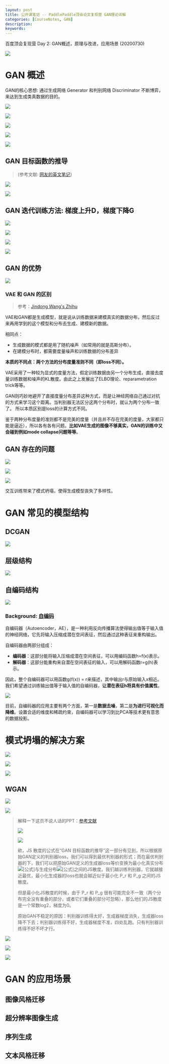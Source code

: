 ```yaml
---
layout: post
title: 公开课笔记 -- PaddlePaddle顶会论文复现营 GAN理论详解
categories: [CourseNotes, GAN]
description: 
keywords: 
---
```


百度顶会复现营 Day 2: GAN概述，原理与改进，应用场景 (20200730)

![](/images/PaddlePaddle/GAN/0.png)

# GAN 概述 

GAN的核心思想: 通过生成网络 Generator 和判别网络 Discriminator 不断博弈，来达到生成类真数据的目的。

![](/images/PaddlePaddle/GAN/1.png)

![](/images/PaddlePaddle/GAN/2.png)

![](/images/PaddlePaddle/GAN/3.png)

![](/images/PaddlePaddle/GAN/4.png)

![](/images/PaddlePaddle/GAN/5.png)

## GAN 目标函数的推导

>  (参考文献: [网友的英文笔记]( http://srome.github.io//An-Annotated-Proof-of-Generative-Adversarial-Networks-with-Implementation-Notes/ ))

![](/images/PaddlePaddle/GAN/GAN_Object_Function_1.png)

![](/images/PaddlePaddle/GAN/GAN_Object_Function_2.png)

## GAN 迭代训练方法: 梯度上升D，梯度下降G

![](/images/PaddlePaddle/GAN/6.png)

![](/images/PaddlePaddle/GAN/7.png)

![](/images/PaddlePaddle/GAN/8.png)

![](/images/PaddlePaddle/GAN/9.png)

## GAN 的优势

![](/images/PaddlePaddle/GAN/10.png)

### VAE 和 GAN 的区别

> 参考：[Jindong Wang's Zhihu]( https://www.zhihu.com/question/317623081 )

VAE和GAN都是生成模型，就是说从训练数据来建模真实的数据分布，然后反过来再用学到的这个模型和分布去生成、建模新的数据。

相同点：

- 生成数据的模式都是用了随机噪声（如常用的就是高斯分布）。 
- 在建模分布时，都需要度量噪声和训练数据的分布差异

**本质的不同点：两个方法的分布度量准则不同（即loss不同）。** 

VAE采用了一种较为显式的度量方法，假定训练数据由另一个分布生成，直接去度量训练数据和噪声的KL散度。由此之上发展出了ELBO理论、reparametration trick等等。 

GAN则巧妙地避开了直接度量分布差异这种方式，而是让神经网络自己通过对抗的方式来学习这个距离。当判别器无法区分这两个分布时，就认为两个分布一致了。 所以本质区别是loss的计算方式不同。

鉴于两种分布度量的准则都不是完美的度量（并且并不存在完美的度量，大家都只能是逼近），所以各有各有问题。**比如VAE生成的图像不够真实，GAN的训练中又会碰到例如mode collapse问题等等**。

## GAN 存在的问题

![](/images/PaddlePaddle/GAN/11.png)

![](/images/PaddlePaddle/GAN/12.png)

![](/images/PaddlePaddle/GAN/13.png)

交互训练带来了模式坍塌，使得生成模型丧失了多样性。

# GAN 常见的模型结构

## DCGAN

![](/images/PaddlePaddle/GAN/14.png)

## 层级结构

![](/images/PaddlePaddle/GAN/15.png)

## 自编码结构

![](/images/PaddlePaddle/GAN/16.png)

### Background: [自编码](https://zhuanlan.zhihu.com/p/34238979)

自编码器（Autoencoder，AE），是一种利用反向传播算法使得输出值等于输入值的神经网络，它先将输入压缩成潜在空间表征，然后通过这种表征来重构输出。

自编码器由两部分组成：

- **编码器**：这部分能将输入压缩成潜在空间表征，可以用编码函数h=f(x)表示。
- **解码器**：这部分能重构来自潜在空间表征的输入，可以用解码函数r=g(h)表示。

因此，整个自编码器可以用函数g(f(x)) = r来描述，其中输出r与原始输入x相近。我们希望通过训练输出值等于输入值的自编码器，**让潜在表征h将具有价值属性**。 

![](https://pic2.zhimg.com/80/v2-ace24887b5ccf1696785bcc7b9abe218_720w.jpg)

目前，自编码器的应用主要有两个方面，第一是**数据去噪**，第二是**为进行可视化而降维**。设置合适的维度和稀疏约束，自编码器可以学习到比PCA等技术更有意思的数据投影。 

# 模式坍塌的解决方案

![](/images/PaddlePaddle/GAN/17.png)

![](/images/PaddlePaddle/GAN/18.png)

![](/images/PaddlePaddle/GAN/19.png)

## WGAN

![](/images/PaddlePaddle/GAN/20.png)

![](/images/PaddlePaddle/GAN/21.png)

> 解释一下这页不说人话的PPT：[参考文献](https://zhuanlan.zhihu.com/p/25071913)
>
> ![](https://www.zhihu.com/equation?tex=KL%28P_1%7C%7CP_2%29+%3D+%5Cmathbb%7BE%7D_%7Bx+%5Csim+P_1%7D+%5Clog+%5Cfrac%7BP_1%7D%7BP_2%7D)
>
> ![](https://www.zhihu.com/equation?tex=JS%28P_1+%7C%7C+P_2%29+%3D+%5Cfrac%7B1%7D%7B2%7DKL%28P_1%7C%7C%5Cfrac%7BP_1+%2B+P_2%7D%7B2%7D%29+%2B+%5Cfrac%7B1%7D%7B2%7DKL%28P_2%7C%7C%5Cfrac%7BP_1+%2B+P_2%7D%7B2%7D%29)
>
> 欸，JS 散度的公式在“GAN 目标函数的推导”这一部分有见到，所以根据原始GAN定义的判别器loss，我们可以得到最优判别器的形式；而在最优判别器的下，我们可以把原始GAN定义的生成器loss等价变换为最小化真实分布![[公式]](https://www.zhihu.com/equation?tex=P_r)与生成分布![[公式]](https://www.zhihu.com/equation?tex=P_g)之间的JS散度。我们越训练判别器，它就越接近最优，最小化生成器的loss也就会越近似于最小化 P_r 和 P_g 之间的JS散度。 
>
> 但是最小化JS散度的时候，由于 P_r 和 P_g 很有可能完全不一致（两个分布完全没有重叠的部分，或者它们重叠的部分可忽略），那么他们的JS散度是一个常数log2，梯度为0。
>
> 原始GAN不稳定的原因：判别器训练得太好，生成器梯度消失，生成器loss降不下去；判别器训练得不好，生成器梯度不准，四处乱跑。只有判别器训练得不好不坏才行。 

![](/images/PaddlePaddle/GAN/22.png)

![](/images/PaddlePaddle/GAN/23.png)

![](/images/PaddlePaddle/GAN/24.png)

# GAN 的应用场景

## 图像风格迁移

## 超分辨率图像生成

## 序列生成

## 文本风格迁移

